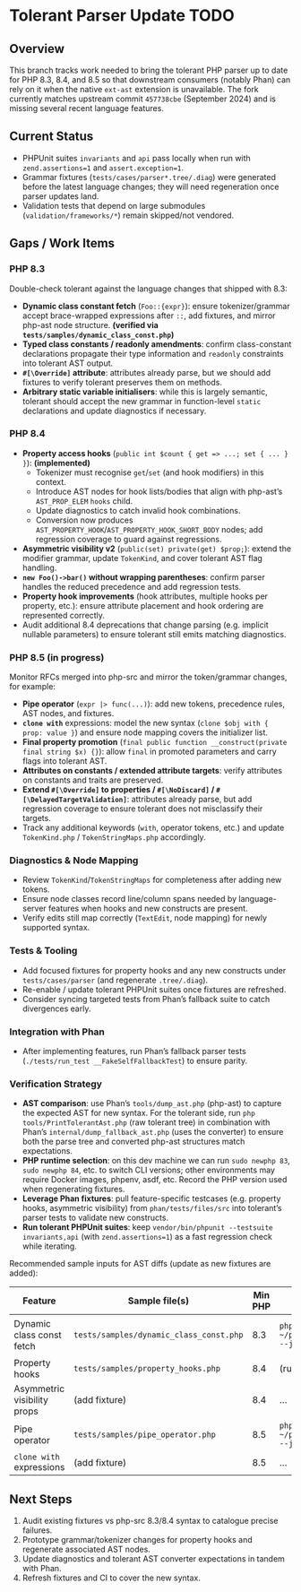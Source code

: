 # Tolerant Parser Update TODO

## Overview

This branch tracks work needed to bring the tolerant PHP parser up to date for PHP 8.3, 8.4, and 8.5 so that downstream consumers (notably Phan) can rely on it when the native `ext-ast` extension is unavailable. The fork currently matches upstream commit `457738cbe` (September 2024) and is missing several recent language features.

## Current Status

- PHPUnit suites `invariants` and `api` pass locally when run with `zend.assertions=1` and `assert.exception=1`.
- Grammar fixtures (`tests/cases/parser*.tree/.diag`) were generated before the latest language changes; they will need regeneration once parser updates land.
- Validation tests that depend on large submodules (`validation/frameworks/*`) remain skipped/not vendored.

## Gaps / Work Items

### PHP 8.3

Double-check tolerant against the language changes that shipped with 8.3:

- **Dynamic class constant fetch** (`Foo::{expr}`): ensure tokenizer/grammar accept brace-wrapped expressions after `::`, add fixtures, and mirror php-ast node structure. **(verified via `tests/samples/dynamic_class_const.php`)**
- **Typed class constants / readonly amendments**: confirm class-constant declarations propagate their type information and `readonly` constraints into tolerant AST output.
- **`#[\Override]` attribute**: attributes already parse, but we should add fixtures to verify tolerant preserves them on methods.
- **Arbitrary static variable initialisers**: while this is largely semantic, tolerant should accept the new grammar in function-level `static` declarations and update diagnostics if necessary.

### PHP 8.4

- **Property access hooks** (`public int $count { get => ...; set { ... } }`): **(implemented)**
  - Tokenizer must recognise `get`/`set` (and hook modifiers) in this context.
  - Introduce AST nodes for hook lists/bodies that align with php-ast’s `AST_PROP_ELEM` `hooks` child.
  - Update diagnostics to catch invalid hook combinations.
  - Conversion now produces `AST_PROPERTY_HOOK`/`AST_PROPERTY_HOOK_SHORT_BODY` nodes; add regression coverage to guard against regressions.
- **Asymmetric visibility v2** (`public(set) private(get) $prop;`): extend the modifier grammar, update `TokenKind`, and cover tolerant AST flag handling.
- **`new Foo()->bar()` without wrapping parentheses**: confirm parser handles the reduced precedence and add regression tests.
- **Property hook improvements** (hook attributes, multiple hooks per property, etc.): ensure attribute placement and hook ordering are represented correctly.
- Audit additional 8.4 deprecations that change parsing (e.g. implicit nullable parameters) to ensure tolerant still emits matching diagnostics.

### PHP 8.5 (in progress)

Monitor RFCs merged into php-src and mirror the token/grammar changes, for example:

- **Pipe operator** (`expr |> func(...)`): add new tokens, precedence rules, AST nodes, and fixtures.
- **`clone with`** expressions: model the new syntax (`clone $obj with { prop: value }`) and ensure node mapping covers the initializer list.
- **Final property promotion** (`final public function __construct(private final string $x) {}`): allow `final` in promoted parameters and carry flags into tolerant AST.
- **Attributes on constants / extended attribute targets**: verify attributes on constants and traits are preserved.
- **Extend `#[\Override]` to properties / `#[\NoDiscard]` / `#[\DelayedTargetValidation]`**: attributes already parse, but add regression coverage to ensure tolerant does not misclassify their targets.
- Track any additional keywords (`with`, operator tokens, etc.) and update `TokenKind.php` / `TokenStringMaps.php` accordingly.

### Diagnostics & Node Mapping

- Review `TokenKind`/`TokenStringMaps` for completeness after adding new tokens.
- Ensure node classes record line/column spans needed by language-server features when hooks and new constructs are present.
- Verify edits still map correctly (`TextEdit`, node mapping) for newly supported syntax.

### Tests & Tooling

- Add focused fixtures for property hooks and any new constructs under `tests/cases/parser` (and regenerate `.tree/.diag`).
- Re-enable / update tolerant PHPUnit suites once fixtures are refreshed.
- Consider syncing targeted tests from Phan’s fallback suite to catch divergences early.

### Integration with Phan

- After implementing features, run Phan’s fallback parser tests (`./tests/run_test __FakeSelfFallbackTest`) to ensure parity.

### Verification Strategy

- **AST comparison**: use Phan’s `tools/dump_ast.php` (php-ast) to capture the expected AST for new syntax. For the tolerant side, run `php tools/PrintTolerantAst.php` (raw tolerant tree) in combination with Phan’s `internal/dump_fallback_ast.php` (uses the converter) to ensure both the parse tree and converted php-ast structures match expectations.
- **PHP runtime selection**: on this dev machine we can run `sudo newphp 83`, `sudo newphp 84`, etc. to switch CLI versions; other environments may require Docker images, phpenv, asdf, etc. Record the PHP version used when regenerating fixtures.
- **Leverage Phan fixtures**: pull feature-specific testcases (e.g. property hooks, asymmetric visibility) from `phan/tests/files/src` into tolerant’s parser tests to validate new constructs.
- **Run tolerant PHPUnit suites**: keep `vendor/bin/phpunit --testsuite invariants,api` (with `zend.assertions=1`) as a fast regression check while iterating.

Recommended sample inputs for AST diffs (update as new fixtures are added):

| Feature | Sample file(s) | Min PHP | Native AST dump | Tolerant dump |
| --- | --- | --- | --- | --- |
| Dynamic class const fetch | `tests/samples/dynamic_class_const.php` | 8.3 | `php ~/phan/tools/dump_ast.php --json …` | `php tools/PrintTolerantAst.php …` + `php ~/phan/internal/dump_fallback_ast.php --php-ast …` |
| Property hooks | `tests/samples/property_hooks.php` | 8.4 | (run after `sudo newphp 84`) | same as above |
| Asymmetric visibility props | (add fixture) | 8.4 | … | … |
| Pipe operator | `tests/samples/pipe_operator.php` | 8.5 | `php ~/phan/tools/dump_ast.php --json …` | `php tools/PrintTolerantAst.php …`, `php ~/phan/internal/dump_fallback_ast.php --php-ast …` |
| `clone with` expressions | (add fixture) | 8.5 | … | … |

## Next Steps

1. Audit existing fixtures vs php-src 8.3/8.4 syntax to catalogue precise failures.
2. Prototype grammar/tokenizer changes for property hooks and regenerate associated AST nodes.
3. Update diagnostics and tolerant AST converter expectations in tandem with Phan.
4. Refresh fixtures and CI to cover the new syntax.
